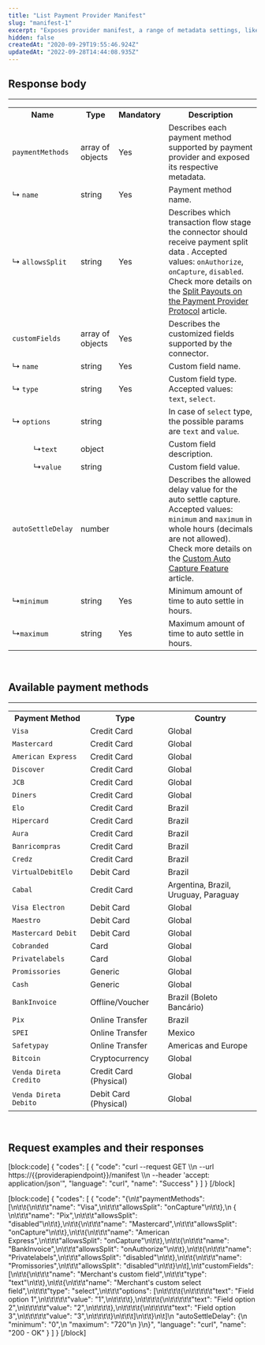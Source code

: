 ```yaml
---
title: "List Payment Provider Manifest"
slug: "manifest-1"
excerpt: "Exposes provider manifest, a range of metadata settings, like payment methods, split configuration and custom fields."
hidden: false
createdAt: "2020-09-29T19:55:46.924Z"
updatedAt: "2022-09-28T14:44:08.935Z"
---
```

## Response body
---
<table>
    <tr>
        <th>Name</th>
        <th>Type</th>
        <th>Mandatory</th>
        <th>Description</th>
    </tr>
    <tr>
        <td><code>paymentMethods</code></td>
        <td>array of objects</td>
        <td>Yes</td>
        <td>Describes each payment method supported by payment provider and exposed its respective metadata.</td>
    </tr>
    <tr>
        <td>&#x21B3; <code>name</code></td>
        <td>string</td>
        <td>Yes</td>
        <td>Payment method name.</td>
    </tr>
    <tr>
        <td>&#x21B3; <code>allowsSplit</code></td>
        <td>string</td>
        <td>Yes</td>
        <td>Describes which transaction flow stage the connector should receive payment split data . Accepted values: <code>onAuthorize</code>, <code>onCapture</code>, <code>disabled</code>. Check more details on the <a href="https://developers.vtex.com/vtex-rest-api/docs/split-payouts-on-payment-provider-protocol" target="_blank">Split Payouts on the Payment Provider Protocol</a> article.</td>
    </tr>
    <tr>
        <td><code>customFields</code></td>
        <td>array of objects</td>
        <td>Yes</td>
        <td>Describes the customized fields supported by the connector.</td>
    </tr>
    <tr>
        <td>&#x21B3; <code>name</code></td>
        <td>string</td>
        <td>Yes</td>
        <td>Custom field name.</td>
    </tr>
    <tr>
        <td>&#x21B3; <code>type</code></td>
        <td>string</td>
        <td>Yes</td>
        <td>Custom field type. Accepted values: <code>text</code>, <code>select</code>.</td>
    </tr>
    <tr>
        <td>&#x21B3; <code>options</code></td>
        <td>string</td>
        <td></td>
        <td>In case of <code>select</code> type, the possible params are <code>text</code> and <code>value</code>.</td>
    </tr>
    <tr>
        <td>&nbsp;&nbsp;&nbsp;&nbsp; &nbsp;&nbsp;&nbsp;&nbsp; &#x21B3;<code>text</code></td>
        <td>object</td>
        <td></td>
        <td>Custom field description.</td>
    </tr>
    <tr>
        <td>&nbsp;&nbsp;&nbsp;&nbsp; &nbsp;&nbsp;&nbsp;&nbsp; &#x21B3;<code>value</code></td>
        <td>string</td>
        <td></td>
        <td>Custom field value.</td>
    </tr>
    <tr>
        <td><code>autoSettleDelay</code></td>
        <td>number</td>
        <td></td>
        <td>Describes the allowed delay value for the auto settle capture. Accepted values: <code>minimum</code> and <code>maximum</code> in whole hours (decimals are not allowed). Check more details on the <a href="https://developers.vtex.com/vtex-rest-api/docs/custom-auto-capture-feature" target="_blank">Custom Auto Capture Feature</a> article.</td>
    </tr>
    <tr>
        <td>&#x21B3;<code>minimum</code></td>
        <td>string</td>
        <td>Yes</td>
        <td>Minimum amount of time to auto settle in hours.</td>
    </tr>
    <tr>
        <td>&#x21B3;<code>maximum</code></td>
        <td>string</td>
        <td>Yes</td>
        <td>Maximum amount of time to auto settle in hours.</td>
    </table>
    
<br>

## Available payment methods 
---

<table>
    <tr>
        <th>Payment Method</th>
        <th>Type</th>
        <th>Country</th>
    </tr>
    <tr>
        <td><code>Visa</code></td>
        <td>Credit Card</td>
        <td>Global</td>
    </tr>
    <tr>
        <td><code>Mastercard</code></td>
        <td>Credit Card</td>
        <td>Global</td>
    </tr>
    <tr>
        <td><code>American Express</code></td>
        <td>Credit Card</td>
        <td>Global</td>
    </tr>
    <tr>
        <td><code>Discover</code></td>
        <td>Credit Card</td>
        <td>Global</td>
    </tr>
    <tr>
        <td><code>JCB</code></td>
        <td>Credit Card</td>
        <td>Global</td>
    </tr>
    <tr>
        <td><code>Diners</code></td>
        <td>Credit Card</td>
        <td>Global</td>
    </tr>
    <tr>
        <td><code>Elo</code></td>
        <td>Credit Card</td>
        <td>Brazil</td>
    </tr>
    <tr>
        <td><code>Hipercard</code></td>
        <td>Credit Card</td>
        <td>Brazil</td>
    </tr>
    <tr>
        <td><code>Aura</code></td>
        <td>Credit Card</td>
        <td>Brazil</td>
    </tr>
    <tr>
        <td><code>Banricompras</code></td>
        <td>Credit Card</td>
        <td>Brazil</td>
    </tr>
    <tr>
        <td><code>Credz</code></td>
        <td>Credit Card</td>
        <td>Brazil</td>
    </tr>
  <tr>
        <td><code>VirtualDebitElo</code></td>
        <td>Debit Card</td>
        <td>Brazil</td>
    </tr>
    <tr>
        <td><code>Cabal</code></td>
        <td>Credit Card</td>
        <td>Argentina, Brazil, Uruguay, Paraguay</td>
    </tr>
    <tr>
        <td><code>Visa Electron</code></td>
        <td>Debit Card</td>
        <td>Global</td>
    </tr>
    <tr>
        <td><code>Maestro</code></td>
        <td>Debit Card</td>
        <td>Global</td>
    </tr>
    <tr>
        <td><code>Mastercard Debit</code></td>
        <td>Debit Card</td>
        <td>Global</td>
    </tr>
    <tr>
        <td><code>Cobranded</code></td>
        <td>Card</td>
        <td>Global</td>
    </tr>
    <tr>
        <td><code>Privatelabels</code></td>
        <td>Card</td>
        <td>Global</td>
    </tr>
    <tr>
        <td><code>Promissories</code></td>
        <td>Generic</td>
        <td>Global</td>
    </tr>
    <tr>
        <td><code>Cash</code></td>
        <td>Generic</td>
        <td>Global</td>
    </tr>
    <tr>
        <td><code>BankInvoice</code></td>
        <td>Offline/Voucher</td>
        <td>Brazil (Boleto Bancário)</td>
    </tr>
 <tr>
        <td><code>Pix</code></td>
        <td>Online Transfer</td>
        <td>Brazil</td>
    </tr>
    <tr>
        <td><code>SPEI</code></td>
        <td>Online Transfer</td>
        <td>Mexico</td>
    </tr>
    <tr>
        <td><code>Safetypay</code></td>
        <td>Online Transfer</td>
        <td>Americas and Europe</td>
    </tr>
    <tr>
        <td><code>Bitcoin</code></td>
        <td>Cryptocurrency</td>
        <td>Global</td>
    </tr>
    <tr>
        <td><code>Venda Direta Credito</code></td>
        <td>Credit Card (Physical)</td>
        <td>Global</td>
    </tr>
    <tr>
        <td><code>Venda Direta Debito</code></td>
        <td>Debit Card (Physical)</td>
        <td>Global</td>
    </tr>
</table>

<br>

## Request examples and their responses 
[block:code]
{
  "codes": [
    {
      "code": "curl --request GET \\\n  --url https://{{providerapiendpoint}}/manifest \\\n  --header 'accept: application/json'",
      "language": "curl",
      "name": "Success"
    }
  ]
}
[/block]

[block:code]
{
  "codes": [
    {
      "code": "{\n\t\"paymentMethods\": [\n\t\t{\n\t\t\t\"name\": \"Visa\",\n\t\t\t\"allowsSplit\": \"onCapture\"\n\t\t},\n        { \n\t\t\t\"name\": \"Pix\",\n\t\t\t\"allowsSplit\": \"disabled\"\n\t\t},\n\t\t{\n\t\t\t\"name\": \"Mastercard\",\n\t\t\t\"allowsSplit\": \"onCapture\"\n\t\t},\n\t\t{\n\t\t\t\"name\": \"American Express\",\n\t\t\t\"allowsSplit\": \"onCapture\"\n\t\t},\n\t\t{\n\t\t\t\"name\": \"BankInvoice\",\n\t\t\t\"allowsSplit\": \"onAuthorize\"\n\t\t},\n\t\t{\n\t\t\t\"name\": \"Privatelabels\",\n\t\t\t\"allowsSplit\": \"disabled\"\n\t\t},\n\t\t{\n\t\t\t\"name\": \"Promissories\",\n\t\t\t\"allowsSplit\": \"disabled\"\n\t\t}\n\t],\n\t\"customFields\": [\n\t\t{\n\t\t\t\"name\": \"Merchant's custom field\",\n\t\t\t\"type\": \"text\"\n\t\t},\n\t\t{\n\t\t\t\"name\": \"Merchant's custom select field\",\n\t\t\t\"type\": \"select\",\n\t\t\t\"options\": [\n\t\t\t\t{\n\t\t\t\t\t\"text\": \"Field option 1\",\n\t\t\t\t\t\"value\": \"1\",\n\t\t\t\t},\n\t\t\t\t{\n\t\t\t\t\t\"text\": \"Field option 2\",\n\t\t\t\t\t\"value\": \"2\",\n\t\t\t\t},\n\t\t\t\t{\n\t\t\t\t\t\"text\": \"Field option 3\",\n\t\t\t\t\t\"value\": \"3\",\n\t\t\t\t}\n\t\t\t]\n\t\t}\n\t]\n    \"autoSettleDelay\": {\n            \"minimum\": \"0\",\n            \"maximum\": \"720\"\n  }\n}",
      "language": "curl",
      "name": "200 - OK"
    }
  ]
}
[/block]